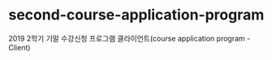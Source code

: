 # second-course-application-program
2019 2학기 기말 수강신청 프로그램 클라이언트(course application program - Client)
